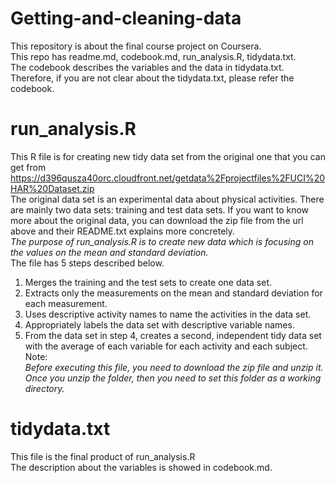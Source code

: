 # Getting-and-cleaning-data
This repository is about the final course project on Coursera.  
This repo has readme.md, codebook.md, run_analysis.R, tidydata.txt.  
The codebook describes the variables and the data in tidydata.txt.  
Therefore, if you are not clear about the tidydata.txt, please refer the codebook.  
  
# run_analysis.R
This R file is for creating new tidy data set from the original one that you can get from  
https://d396qusza40orc.cloudfront.net/getdata%2Fprojectfiles%2FUCI%20HAR%20Dataset.zip  
The original data set is an experimental data about physical activities. There are mainly two data sets: training and test data sets. If you want to know more about the original data, you can download the zip file from the url above and their README.txt explains more concretely.  
*The purpose of run_analysis.R is to create new data which is focusing on the values on the mean and standard deviation.*  
The file has 5 steps described below.  
1. Merges the training and the test sets to create one data set.  
2. Extracts only the measurements on the mean and standard deviation for each measurement.  
3. Uses descriptive activity names to name the activities in the data set.  
4. Appropriately labels the data set with descriptive variable names.  
5. From the data set in step 4, creates a second, independent tidy data set with the average of each variable for each activity and each subject.  
Note:  
*Before executing this file, you need to download the zip file and unzip it. Once you unzip the folder, then you need to set this folder as a working directory.*  
  
# tidydata.txt
This file is the final product of run_analysis.R  
The description about the variables is showed in codebook.md.
